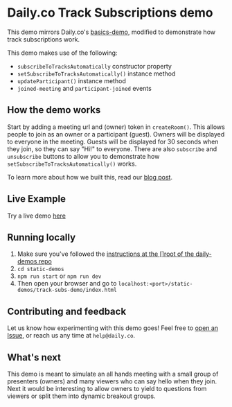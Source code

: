 
# Daily.co Track Subscriptions demo
This demo mirrors Daily.co's [basics-demo](https://github.com/daily-co/daily-demos/tree/main/static-demos/basics-demo), modified to demonstrate how track subscriptions work. 

This demo makes use of the following:

- `subscribeToTracksAutomatically` constructor property
- `setSubscribeToTracksAutomatically()` instance method
- `updateParticipant()` instance method
- `joined-meeting` and `participant-joined` events

## How the demo works 

Start by adding a meeting url and (owner) token in `createRoom()`. This allows people to join as an owner or a participant (guest). Owners will be displayed to everyone in the meeting. Guests will be displayed for 30 seconds when they join, so they can say "Hi!" to everyone. There are also `subscribe` and `unsubscribe` buttons to allow you to demonstrate how `setSubscribeToTracksAutomatically()` works. 

To learn more about how we built this, read our [blog post](). 

## Live Example 
Try a live demo [here]()

## Running locally 
1. Make sure you've followed the [instructions at the []root of the daily-demos repo](https://github.com/daily-co/daily-demos)
2. `cd static-demos` 
3. `npm run start` or `npm run dev`
4. Then open your browser and go to `localhost:<port>/static-demos/track-subs-demo/index.html`

## Contributing and feedback 
Let us know how experimenting with this demo goes! Feel free to [open an Issue](https://github.com/daily-co/daily-demos/issues), or reach us any time at `help@daily.co`. 

## What's next 
This demo is meant to simulate an all hands meeting with a small group of presenters (owners) and many viewers who can say hello when they join. Next it would be interesting to allow owners to yield to questions from viewers or split them into dynamic breakout groups.  